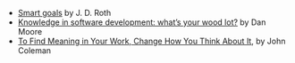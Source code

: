- [Smart goals](http://www.getrichslowly.org/2017/12/26/smart-goals/) by J. D. Roth
- [Knowledge in software development: what’s your wood lot?](http://www.mooreds.com/wordpress/archives/2592) by Dan Moore
- [To Find Meaning in Your Work, Change How You Think About It](https://hbr.org/2017/12/to-find-meaning-in-your-work-change-how-you-think-about-it), by John Coleman
